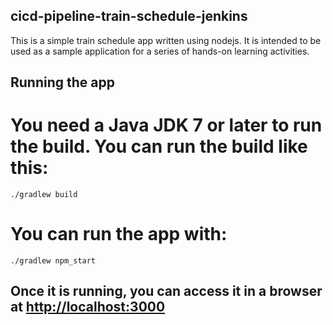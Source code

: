 ## cicd-pipeline-train-schedule-jenkins

This is a simple train schedule app written using nodejs. It is intended to be used as a sample application for a series of hands-on learning activities.

## Running the app

# You need a Java JDK 7 or later to run the build. You can run the build like this:

    ./gradlew build

# You can run the app with:

    ./gradlew npm_start

## Once it is running, you can access it in a browser at [http://localhost:3000](http://localhost:3000)
